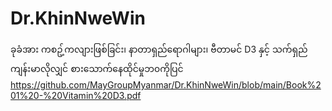 # Dr.KhinNweWin

ခုခံအား ကစဥ့်ကလျားဖြစ်ခြင်း၊ နာတာရှည်ရောဂါများ၊ ဗီတာမင် D3 နှင့် သက်ရှည်ကျန်းမာလိုလျှင် စားသောက်နေထိုင်မှုဘ၀ကိုပြင်
https://github.com/MayGroupMyanmar/Dr.KhinNweWin/blob/main/Book%201%20-%20Vitamin%20D3.pdf
